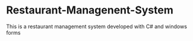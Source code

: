 # Restaurant-Managenent-System
This is a restaurant management system developed with C# and windows forms
